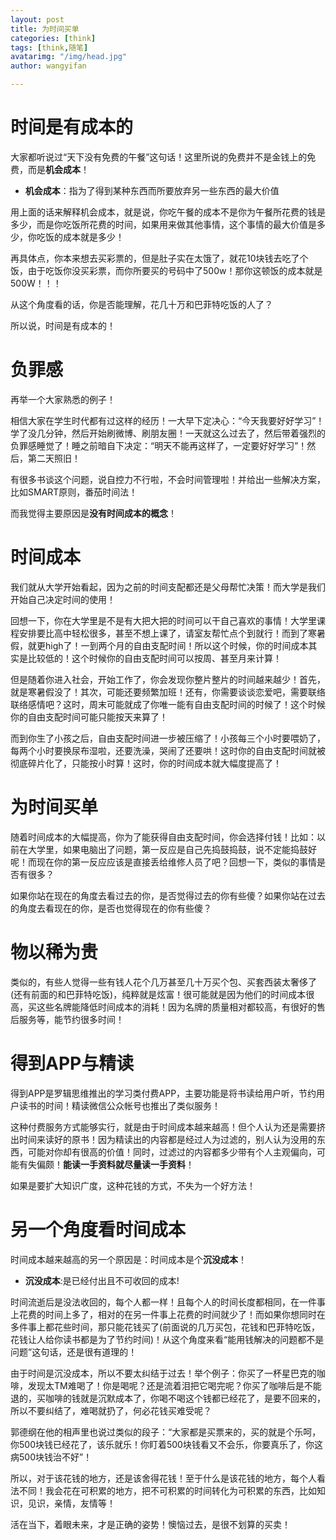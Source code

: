 ```yaml
---
layout: post
title: 为时间买单
categories: [think]
tags: [think,随笔]
avatarimg: "/img/head.jpg"
author: wangyifan

---
```


# 时间是有成本的

大家都听说过“天下没有免费的午餐”这句话！这里所说的免费并不是金钱上的免费，而是**机会成本**！

- **机会成本**：指为了得到某种东西而所要放弃另一些东西的最大价值

用上面的话来解释机会成本，就是说，你吃午餐的成本不是你为午餐所花费的钱是多少，而是你吃饭所花费的时间，如果用来做其他事情，这个事情的最大价值是多少，你吃饭的成本就是多少！

再具体点，你本来想去买彩票的，但是肚子实在太饿了，就花10块钱去吃了个饭，由于吃饭你没买彩票，而你所要买的号码中了500w！那你这顿饭的成本就是500W！！！

从这个角度看的话，你是否能理解，花几十万和巴菲特吃饭的人了？

所以说，时间是有成本的！

<!-- more -->

# 负罪感

再举一个大家熟悉的例子！

相信大家在学生时代都有过这样的经历！一大早下定决心：“今天我要好好学习”！学了没几分钟，然后开始刷微博、刷朋友圈！一天就这么过去了，然后带着强烈的负罪感睡觉了！睡之前暗自下决定：“明天不能再这样了，一定要好好学习”！然后，第二天照旧！

有很多书谈这个问题，说自控力不行啦，不会时间管理啦！并给出一些解决方案，比如SMART原则，番茄时间法！

而我觉得主要原因是**没有时间成本的概念**！

# 时间成本

我们就从大学开始看起，因为之前的时间支配都还是父母帮忙决策！而大学是我们开始自己决定时间的使用！

回想一下，你在大学里是不是有大把大把的时间可以干自己喜欢的事情！大学里课程安排要比高中轻松很多，甚至不想上课了，请室友帮忙点个到就行！而到了寒暑假，就更high了！一到两个月的自由支配时间！所以这个时候，你的时间成本其实是比较低的！这个时候你的自由支配时间可以按周、甚至月来计算！

但是随着你进入社会，开始工作了，你会发现你整片整片的时间越来越少！首先，就是寒暑假没了！其次，可能还要频繁加班！还有，你需要谈谈恋爱吧，需要联络联络感情吧？这时，周末可能就成了你唯一能有自由支配时间的时候了！这个时候你的自由支配时间可能只能按天来算了！

而到你生了小孩之后，自由支配时间进一步被压缩了！小孩每三个小时要喂奶了，每两个小时要换尿布湿啦，还要洗澡，哭闹了还要哄！这时你的自由支配时间就被彻底碎片化了，只能按小时算！这时，你的时间成本就大幅度提高了！

# 为时间买单

随着时间成本的大幅提高，你为了能获得自由支配时间，你会选择付钱！比如：以前在大学里，如果电脑出了问题，第一反应是自己先捣鼓捣鼓，说不定能捣鼓好呢！而现在你的第一反应应该是直接丢给维修人员了吧？回想一下，类似的事情是否有很多？

如果你站在现在的角度去看过去的你，是否觉得过去的你有些傻？如果你站在过去的角度去看现在的你，是否也觉得现在的你有些傻？

# 物以稀为贵

类似的，有些人觉得一些有钱人花个几万甚至几十万买个包、买套西装太奢侈了(还有前面的和巴菲特吃饭)，纯粹就是炫富！很可能就是因为他们的时间成本很高，买这些名牌能降低时间成本的消耗！因为名牌的质量相对都较高，有很好的售后服务等，能节约很多时间！

# 得到APP与精读

得到APP是罗辑思维推出的学习类付费APP，主要功能是将书读给用户听，节约用户读书的时间！精读微信公众帐号也推出了类似服务！

这种付费服务方式能够实行，就是由于时间成本越来越高！但个人认为还是需要挤出时间来读好的原书！因为精读出的内容都是经过人为过滤的，别人认为没用的东西，可能对你却有很高的价值！同时，过滤过的内容都多少带有个人主观偏向，可能有失偏颇！**能读一手资料就尽量读一手资料**！

如果是要扩大知识广度，这种花钱的方式，不失为一个好方法！

# 另一个角度看时间成本

时间成本越来越高的另一个原因是：时间成本是个**沉没成本**！

- **沉没成本**:是已经付出且不可收回的成本!

时间流逝后是没法收回的，每个人都一样！且每个人的时间长度都相同，在一件事上花费的时间上多了，相对的在另一件事上花费的时间就少了！而如果你想同时在多件事上都花些时间，那只能花钱买了(前面说的几万买包，花钱和巴菲特吃饭，花钱让人给你读书都是为了节约时间)！从这个角度来看“能用钱解决的问题都不是问题”这句话，还是很有道理的！

由于时间是沉没成本，所以不要太纠结于过去！举个例子：你买了一杯星巴克的咖啡，发现太TM难喝了！你是喝呢？还是流着泪把它喝完呢？你买了咖啡后是不能退的，买咖啡的钱就是沉默成本了，你喝不喝这个钱都已经花了，是要不回来的，所以不要纠结了，难喝就扔了，何必花钱买难受呢？

郭德纲在他的相声里也说过类似的段子：“大家都是买票来的，买的就是个乐呵，你500块钱已经花了，该乐就乐！你盯着500块钱看又不会乐，你要真乐了，你这病500块钱治不好”！

所以，对于该花钱的地方，还是该舍得花钱！至于什么是该花钱的地方，每个人看法不同！我会花在可积累的地方，把不可积累的时间转化为可积累的东西，比如知识，见识，亲情，友情等！

活在当下，着眼未来，才是正确的姿势！懊恼过去，是很不划算的买卖！
